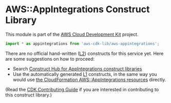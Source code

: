 # AWS::AppIntegrations Construct Library


This module is part of the [AWS Cloud Development Kit](https://github.com/aws/aws-cdk) project.

```ts nofixture
import * as appintegrations from 'aws-cdk-lib/aws-appintegrations';
```

<!--BEGIN CFNONLY DISCLAIMER-->

There are no official hand-written ([L2](https://docs.aws.amazon.com/cdk/latest/guide/constructs.html#constructs_lib)) constructs for this service yet. Here are some suggestions on how to proceed:

- Search [Construct Hub for AppIntegrations construct libraries](https://constructs.dev/search?q=appintegrations)
- Use the automatically generated [L1](https://docs.aws.amazon.com/cdk/latest/guide/constructs.html#constructs_l1_using) constructs, in the same way you would use [the CloudFormation AWS::AppIntegrations resources](https://docs.aws.amazon.com/AWSCloudFormation/latest/UserGuide/AWS_AppIntegrations.html) directly.


(Read the [CDK Contributing Guide](https://github.com/aws/aws-cdk/blob/master/CONTRIBUTING.md) if you are interested in contributing to this construct library.)

<!--END CFNONLY DISCLAIMER-->
